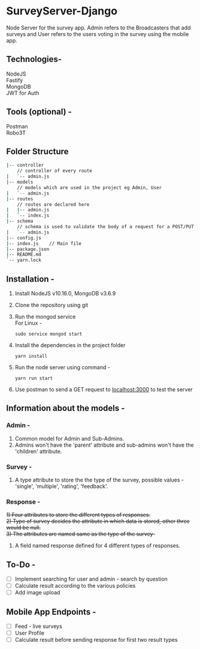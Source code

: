 # SurveyServer-Django

Node Server for the survey app. Admin refers to the Broadcasters that add surveys and User refers to the users voting in the survey using the mobile app.

## Technologies-

NodeJS  
Fastify  
MongoDB  
JWT for Auth

## Tools (optional) -

Postman  
Robo3T

## Folder Structure

```bash
|-- controller
    // controller of every route
|   `-- admin.js
|-- models
    // models which are used in the project eg Admin, User
|   `-- admin.js
|-- routes
    // routes are declared here
|   |-- admin.js
|   `-- index.js
|-- schema
    // schema is used to validate the body of a request for a POST/PUT request
|   `-- admin.js
|-- config.js
|-- index.js    // Main file
|-- package.json
|-- README.md
`-- yarn.lock
```

## Installation -

1) Install NodeJS v10.16.0, MongoDB v3.6.9
2) Clone the repository using git
3) Run the mongod service  
   For Linux -

   ```shell
   sudo service mongod start
   ```

4) Install the dependencies in the project folder

   ```shell
   yarn install
   ```

5) Run the node server using command -

    ```shell
    yarn run start
    ```

6) Use postman to send a GET request to [localhost:3000](localhost:3000) to test the server

## Information about the models -

### Admin -

1) Common model for Admin and Sub-Admins.
2) Admins won't have the 'parent' attribute and sub-admins won't have the 'children' attribute.

### Survey -

1) A type attribute to store the the type of the survey, possible values - 'single', 'multiple', 'rating', 'feedback'.

### Response -

~~1) Four attributes to store the different types of responses.~~  
~~2) Type of survey decides the attribute in which data is stored, other three would be null.~~  
~~3) The attributes are named same as the type of the survey-~~

1) A field named response defined for 4 different types of responses.

## To-Do -  

- [ ] Implement searching for user and admin - search by question
- [ ] Calculate result according to the various policies
- [ ] Add image upload

## Mobile App Endpoints -

- [ ] Feed - live surveys
- [ ] User Profile
- [ ] Calculate result before sending response for first two result types
